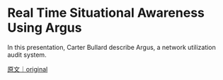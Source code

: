 
# Real Time Situational Awareness Using Argus

In this presentation, Carter Bullard describe Argus, a network utilization audit system.

[原文｜original](https://insights.sei.cmu.edu/library/real-time-situational-awareness-using-argus/)
        